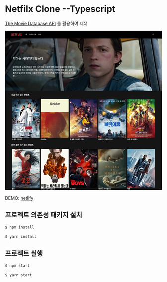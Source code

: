# Netfilx Clone --Typescript

[The Movie Database API](https://themoviedb.org) 를 활용하여 제작

![스크린샷](./netflix-clone.png)

DEMO: [netlify](https://snapcheol-netflix.netlify.app/)

## 프로젝트 의존성 패키지 설치

```
$ npm install
```

```
$ yarn install
```

## 프로젝트 실행

```
$ npm start
```

```
$ yarn start
```
